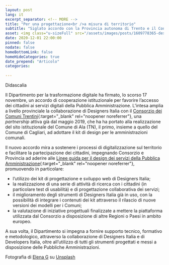 ```yaml
---
layout: post
lang: it
excerpt_separator: <!-- MORE -->
title: "Per una progettazione<br />a misura di territorio"
subtitle: "Siglato accordo con la Provincia autonoma di Trento e il Consorzio dei Comuni Trentini"
asset: <img class="u-sizeFull" src="/assets/images/posts/1609778365-designers-comuni-trentiniOK.jpg" alt="Esempi del modello di sito web per i Comuni per desktop e smartphone" />
date: 2020-12-01 22:00:00
pinned: false
nodate: false
homeBottomLink: false
homeHideCategories: true
date_prepend: "Articolo"
categories:
 
---
```


<!-- MORE -->
<div class="u-text-xs u-textCenter u-textItalic u-margin-bottom-xl">Didascalia</div>

Il Dipartimento per la trasformazione digitale ha firmato, lo scorso 17 novembre, un accordo di cooperazione istituzionale per favorire l’accesso dei cittadini ai servizi digitali della Pubblica Amministrazione. L’intesa amplia a livello provinciale la collaborazione di Designers Italia con il [Consorzio dei Comuni Trentini](https://www.comunitrentini.it/){:target="_blank" rel="noopener noreferrer"}, una _partnership_ attiva già dal maggio 2019, che ha ha portato alla realizzazione del sito istituzionale del Comune di Ala (TN), il primo, insieme a quello del Comune di Cagliari, ad adottare il kit di design per le amministrazioni comunali.  

Il nuovo accordo mira a sostenere i processi di digitalizzazione sul territorio e facilitare la partecipazione dei cittadini, impegnando Consorzio e Provincia ad aderire alle [Linee guida per il design dei servizi della Pubblica Amministrazione](https://docs.italia.it/italia/designers-italia/design-linee-guida-docs/it/stabile/index.html){:target="_blank" rel="noopener noreferrer"}, promuovendo in particolare:
* l’utilizzo dei kit di progettazione e sviluppo web di Designers Italia;
* la realizzazione di una serie di attività di ricerca con i cittadini (in particolare test di usabilità) e di progettazione collaborativa dei servizi;
* il miglioramento degli strumenti di Designers Italia già in uso, con la possibilità di integrare i contenuti dei kit attraverso il rilascio di nuove versioni dei modelli per i Comuni;
* la valutazione di iniziative progettuali finalizzate a mettere la piattaforma utilizzata dal Consorzio a disposizione di altre Regioni o Paesi in ambito europeo.  

A sua volta, il Dipartimento si impegna a fornire supporto tecnico, formativo e metodologico, attraverso la collaborazione di Designers Italia e di Developers Italia, oltre all’utilizzo di tutti gli strumenti progettati e messi a disposizione delle Pubbliche Amministrazioni.

<div class="u-text-xxs u-textRight u-textItalic u-margin-bottom-xl">
  Fotografia di <a href="https://unsplash.com/@lelena_g" target="_blank">Elena G</a> su <a href="https://unsplash.com/photos/MKwBr8JFCgs" target="_blank">Unsplash</a>
</div>